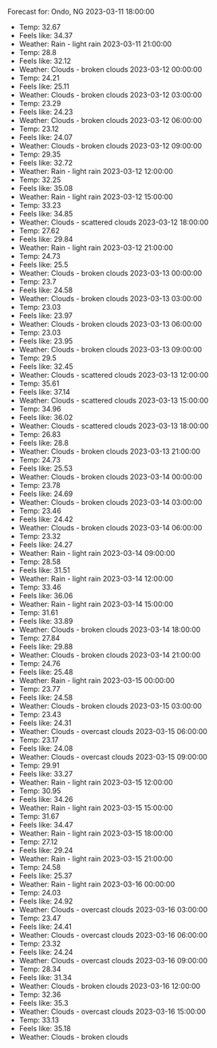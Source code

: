 Forecast for: Ondo, NG
2023-03-11 18:00:00
 - Temp: 32.67
 - Feels like: 34.37
 - Weather: Rain - light rain
2023-03-11 21:00:00
 - Temp: 28.8
 - Feels like: 32.12
 - Weather: Clouds - broken clouds
2023-03-12 00:00:00
 - Temp: 24.21
 - Feels like: 25.11
 - Weather: Clouds - broken clouds
2023-03-12 03:00:00
 - Temp: 23.29
 - Feels like: 24.23
 - Weather: Clouds - broken clouds
2023-03-12 06:00:00
 - Temp: 23.12
 - Feels like: 24.07
 - Weather: Clouds - broken clouds
2023-03-12 09:00:00
 - Temp: 29.35
 - Feels like: 32.72
 - Weather: Rain - light rain
2023-03-12 12:00:00
 - Temp: 32.25
 - Feels like: 35.08
 - Weather: Rain - light rain
2023-03-12 15:00:00
 - Temp: 33.23
 - Feels like: 34.85
 - Weather: Clouds - scattered clouds
2023-03-12 18:00:00
 - Temp: 27.62
 - Feels like: 29.84
 - Weather: Rain - light rain
2023-03-12 21:00:00
 - Temp: 24.73
 - Feels like: 25.5
 - Weather: Clouds - broken clouds
2023-03-13 00:00:00
 - Temp: 23.7
 - Feels like: 24.58
 - Weather: Clouds - broken clouds
2023-03-13 03:00:00
 - Temp: 23.03
 - Feels like: 23.97
 - Weather: Clouds - broken clouds
2023-03-13 06:00:00
 - Temp: 23.03
 - Feels like: 23.95
 - Weather: Clouds - broken clouds
2023-03-13 09:00:00
 - Temp: 29.5
 - Feels like: 32.45
 - Weather: Clouds - scattered clouds
2023-03-13 12:00:00
 - Temp: 35.61
 - Feels like: 37.14
 - Weather: Clouds - scattered clouds
2023-03-13 15:00:00
 - Temp: 34.96
 - Feels like: 36.02
 - Weather: Clouds - scattered clouds
2023-03-13 18:00:00
 - Temp: 26.83
 - Feels like: 28.8
 - Weather: Clouds - broken clouds
2023-03-13 21:00:00
 - Temp: 24.73
 - Feels like: 25.53
 - Weather: Clouds - broken clouds
2023-03-14 00:00:00
 - Temp: 23.78
 - Feels like: 24.69
 - Weather: Clouds - broken clouds
2023-03-14 03:00:00
 - Temp: 23.46
 - Feels like: 24.42
 - Weather: Clouds - broken clouds
2023-03-14 06:00:00
 - Temp: 23.32
 - Feels like: 24.27
 - Weather: Rain - light rain
2023-03-14 09:00:00
 - Temp: 28.58
 - Feels like: 31.51
 - Weather: Rain - light rain
2023-03-14 12:00:00
 - Temp: 33.46
 - Feels like: 36.06
 - Weather: Rain - light rain
2023-03-14 15:00:00
 - Temp: 31.61
 - Feels like: 33.89
 - Weather: Clouds - broken clouds
2023-03-14 18:00:00
 - Temp: 27.84
 - Feels like: 29.88
 - Weather: Clouds - broken clouds
2023-03-14 21:00:00
 - Temp: 24.76
 - Feels like: 25.48
 - Weather: Rain - light rain
2023-03-15 00:00:00
 - Temp: 23.77
 - Feels like: 24.58
 - Weather: Clouds - broken clouds
2023-03-15 03:00:00
 - Temp: 23.43
 - Feels like: 24.31
 - Weather: Clouds - overcast clouds
2023-03-15 06:00:00
 - Temp: 23.17
 - Feels like: 24.08
 - Weather: Clouds - overcast clouds
2023-03-15 09:00:00
 - Temp: 29.91
 - Feels like: 33.27
 - Weather: Rain - light rain
2023-03-15 12:00:00
 - Temp: 30.95
 - Feels like: 34.26
 - Weather: Rain - light rain
2023-03-15 15:00:00
 - Temp: 31.67
 - Feels like: 34.47
 - Weather: Rain - light rain
2023-03-15 18:00:00
 - Temp: 27.12
 - Feels like: 29.24
 - Weather: Rain - light rain
2023-03-15 21:00:00
 - Temp: 24.58
 - Feels like: 25.37
 - Weather: Rain - light rain
2023-03-16 00:00:00
 - Temp: 24.03
 - Feels like: 24.92
 - Weather: Clouds - overcast clouds
2023-03-16 03:00:00
 - Temp: 23.47
 - Feels like: 24.41
 - Weather: Clouds - overcast clouds
2023-03-16 06:00:00
 - Temp: 23.32
 - Feels like: 24.24
 - Weather: Clouds - overcast clouds
2023-03-16 09:00:00
 - Temp: 28.34
 - Feels like: 31.34
 - Weather: Clouds - broken clouds
2023-03-16 12:00:00
 - Temp: 32.36
 - Feels like: 35.3
 - Weather: Clouds - overcast clouds
2023-03-16 15:00:00
 - Temp: 33.13
 - Feels like: 35.18
 - Weather: Clouds - broken clouds
